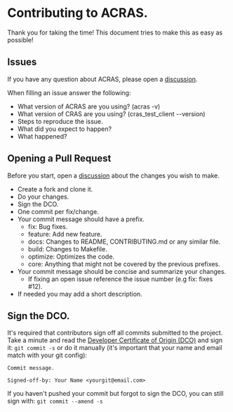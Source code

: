 # Contributing to ACRAS.

Thank you for taking the time! This document tries to make this as easy as possible!

## Issues

If you have any question about ACRAS, please open a [discussion](https://github.com/diegoroux04/ACRAS/discussions).

When filling an issue answer the following:
- What version of ACRAS are you using? (acras -v)
- What version of CRAS are you using? (cras_test_client --version)
- Steps to reproduce the issue.
- What did you expect to happen?
- What happened?

## Opening a Pull Request

Before you start, open a [discussion](https://github.com/diegoroux04/ACRAS/discussions) about the changes you wish to make.

- Create a fork and clone it.
- Do your changes.
- Sign the DCO.
- One commit per fix/change.
- Your commit message should have a prefix.
    - fix: Bug fixes.
    - feature: Add new feature.
    - docs: Changes to README, CONTRIBUTING.md or any similar file.
    - build: Changes to Makefile.
    - optimize: Optimizes the code.
    - core: Anything that might not be covered by the previous prefixes.
- Your commit message should be concise and summarize your changes.
    - If fixing an open issue reference the issue number (e.g fix: fixes #12).
- If needed you may add a short description.

## Sign the DCO.

It's required that contributors sign off all commits submitted to the project.
Take a minute and read the [Developer Certificate of Origin (DCO)](https://developercertificate.org/) and sign it:
`git commit -s`
or do it manually (it's important that your name and email match with your git config):
```
Commit message.

Signed-off-by: Your Name <yourgit@email.com>
```
If you haven't pushed your commit but forgot to sign the DCO, you can still sign with:
`git commit --amend -s`
